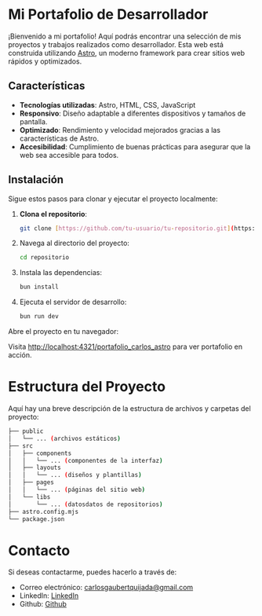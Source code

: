 # Mi Portafolio de Desarrollador

¡Bienvenido a mi portafolio! Aquí podrás encontrar una selección de mis proyectos y trabajos realizados como desarrollador. Esta web está construida utilizando <a href="https://astro.build/" target="_blank">Astro</a>, un moderno framework para crear sitios web rápidos y optimizados.

## Características

- **Tecnologías utilizadas**: Astro, HTML, CSS, JavaScript
- **Responsivo**: Diseño adaptable a diferentes dispositivos y tamaños de pantalla.
- **Optimizado**: Rendimiento y velocidad mejorados gracias a las características de Astro.
- **Accesibilidad**: Cumplimiento de buenas prácticas para asegurar que la web sea accesible para todos.

## Instalación

Sigue estos pasos para clonar y ejecutar el proyecto localmente:

1. **Clona el repositorio**:

   ```bash
   git clone [https://github.com/tu-usuario/tu-repositorio.git](https://github.com/CarlosGaubertQ/portafolio_carlos_astro.git)
   ```

2. Navega al directorio del proyecto:

   ```bash
   cd repositorio
   ```

3. Instala las dependencias:

   ```bash
   bun install
   ```

4. Ejecuta el servidor de desarrollo:

   ```bash
   bun run dev
   ```

Abre el proyecto en tu navegador:

Visita <http://localhost:4321/portafolio_carlos_astro> para ver portafolio en acción.

# Estructura del Proyecto

Aquí hay una breve descripción de la estructura de archivos y carpetas del proyecto:

```bash
├── public
│   └── ... (archivos estáticos)
├── src
│   ├── components
│   │   └── ... (componentes de la interfaz)
│   ├── layouts
│   │   └── ... (diseños y plantillas)
│   ├── pages
│   │   └── ... (páginas del sitio web)
│   └── libs
│       └── ... (datosdatos de repositorios)
├── astro.config.mjs
└── package.json
```

# Contacto

Si deseas contactarme, puedes hacerlo a través de:

- Correo electrónico: <carlosgaubertquijada@gmail.com>
- LinkedIn: [LinkedIn](https://www.linkedin.com/in/carlos-gaub-quijada/)
- Github: [Github](https://github.com/CarlosGaubertQ|)
